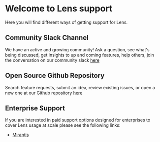 # Welcome to Lens support
Here you will find different ways of getting support for Lens.

## Community Slack Channel
We have an active and growing community! Ask a question, see what's being discussed, get insights to up and coming features, help others, join the conversation on our community slack <a href="https://join.slack.com/t/k8slens/shared_invite/enQtOTc5NjAyNjYyOTk4LWU1NDQ0ZGFkOWJkNTRhYTc2YjVmZDdkM2FkNGM5MjhiYTRhMDU2NDQ1MzIyMDA4ZGZlNmExOTc0N2JmY2M3ZGI" target="_blank">here</a>

## Open Source Github Repository
Search feature requests, submit an idea, review existing issues, or open a new one at our Github repository <a href="https://github.com/lensapp/lens/issues" target="_blank">here</a>

## Enterprise Support
If you are interested in paid support options designed for enterprises to cover Lens usage at scale please see the following links:
 
- <a href="https://www.mirantis.com/support/enterprise-support-services" target="_blank">Mirantis</a>